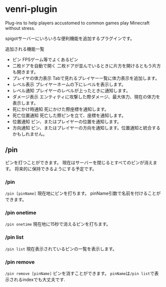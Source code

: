 # venri-plugin
Plug-ins to help players accustomed to common games play Minecraft without stress.

spigotサーバーにいろいろな便利機能を追加するプラグインです。

追加される機能一覧
- ピン FPSゲーム等でよくあるピン
- 二枚ドアを自動で開く 二枚ドアが並んでいるときに片方を開けるともう片方も開きます。
- プレイヤの体力表示 Tabで見れるプレイヤー一覧に体力表示を追加します。
- レベル表示 プレイヤーネームの下にレベルを表示します。
- レベル通知 プレイヤーのレベルが上ったときに通知します。
- ダメージ表示 エンティティに攻撃した際ダメージ、最大体力、現在の体力を表示します。
- 死にかけ時通知 死にかけた際座標を通知します。
- 死亡位置通知 死亡した際ピンを立て、座標を通知します。
- 位置通知 ピン、またはプレイヤーの位置を通知します。
- 方向通知 ピン、またはプレイヤーの方向を通知します。位置通知と統合するかもしれません。

## /pin

ピンを打つことができます。
現在はサーバーを閉じるとすべてのピンが消えます。
将来的に保持できるようにする予定です。

### /pin
```/pin [pinName]``` 現在地にピンを打ちます。
pinName引数で名前を付けることができます。

### /pin onetime

```/pin onetime``` 現在地に15秒で消えるピンを打ちます。

### /pin list

```/pin list``` 現在表示されているピンの一覧を表示します。

### /pin remove

```/pin remove [pinName]``` ピンを消すことができます。
```pinName```は```/pin list```で表示されるindexでも大丈夫です.
